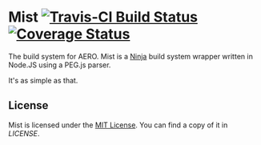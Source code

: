 # Mist [![Travis-CI Build Status](https://travis-ci.org/AERO-ff/mist.svg?branch=master)](https://travis-ci.org/AERO-ff/mist) [![Coverage Status](https://coveralls.io/repos/AERO-ff/mist/badge.svg?branch=master)](https://coveralls.io/r/AERO-ff/mist?branch=master)
The build system for AERO.
Mist is a [Ninja](https://martine.github.io/ninja/) build system wrapper written
in Node.JS using a PEG.js parser.

It's as simple as that.

## License
Mist is licensed under the [MIT License](http://opensource.org/licenses/MIT).
You can find a copy of it in *LICENSE*.
